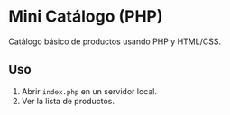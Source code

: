 # Mini Catálogo (PHP)
Catálogo básico de productos usando PHP y HTML/CSS.

## Uso
1. Abrir `index.php` en un servidor local.
2. Ver la lista de productos.
